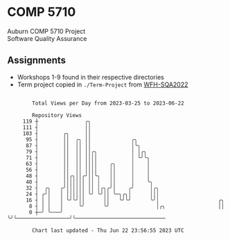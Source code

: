 # COMP 5710
Auburn COMP 5710 Project  
Software Quality Assurance

## Assignments
- Workshops 1-9 found in their respective directories
- Term project copied in `./Term-Project` from [WFH-SQA2022](https://github.com/wumphlett/WFH-SQA2022-AUBURN)

```

        Total Views per Day from 2023-03-25 to 2023-06-22

        Repository Views
     119 ┼               ╭╮
     111 ┤               ││
     103 ┤        ╭╮     ││
      95 ┤        ││  ╭╮ ││             ╭╮
      87 ┤        ││  ││ ││             │╰╮
      79 ┤        ││  ││ ││╭╮           │ │╭╮
      71 ┤        ││  ││ ││││           │ ╰╯╰╮
      63 ┤        ││  ││ ││││    ╭╮     │    │
      56 ┤        ││  ││ ││││    ││     │    │
      48 ┤        ││╭╮││╭╯││╰╮   ││     │    │
      40 ┤        │││││││ ││ │   ││     │    ╰╮
      32 ┤  ╭╮   ╭╯││││││ ││ │╭╮╭╯│    ╭╯     │╭╮
      24 ┤ ╭╯│   │ ││││││ ╰╯ ╰╯││ ╰─╮╭╮│      │││
      16 ┤ │ │   │ ╰╯╰╯││      ││   ╰╯╰╯      ╰╯│                   ╭╮
       8 ┤ │ │   │     ╰╯      ╰╯               │╭╮                 ││
       0 ┼─╯ ╰───╯                              ╰╯╰─────────────────╯╰─────────────────────────────

        Chart last updated - Thu Jun 22 23:56:55 2023 UTC
        
```
